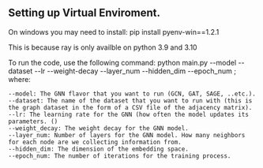 ## Setting up Virtual Enviroment.

On windows you may need to install: pip install pyenv-win==1.2.1

This is because ray is only availble on python 3.9 and 3.10

To run the code, use the following command: python main.py --model <NameoftheModel> --dataset <NameoftheDataset> --lr <LearningRate> --weight-decay <WeightDecay> --layer_num <NumberofLayers> --hidden_dim <EmbeddingDim> --epoch_num <NumberofEpochs>; where:

    --model: The GNN flavor that you want to run (GCN, GAT, SAGE, ..etc.).
    --dataset: The name of the dataset that you want to run with (this is the graph dataset in the form of a CSV file of the adjacency matrix).
    --lr: The learning rate for the GNN (how often the model updates its parameters. ()
    --weight_decay: The weight decay for the GNN model.
    --layer_num: Number of layers for the GNN model. How many neighbors for each node are we collecting information from.
    --hidden_dim: The dimension of the embedding space.
    --epoch_num: The number of iterations for the training process.
